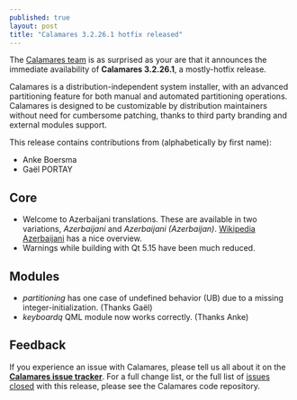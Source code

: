 ```yaml
---
published: true
layout: post
title: "Calamares 3.2.26.1 hotfix released"
---
```


The [Calamares team](https://calamares.io/team/) is as
surprised as your are that it announces the
immediate availability of **Calamares 3.2.26.1**, a mostly-hotfix release.

Calamares is a distribution-independent system installer, with an advanced
partitioning feature for both manual and automated partitioning operations.
Calamares is designed to be customizable by distribution maintainers without
need for cumbersome patching, thanks to third party branding and external
modules support.

<!--more-->
This release contains contributions from (alphabetically by first name):
 - Anke Boersma
 - Gaël PORTAY

## Core ##
 - Welcome to Azerbaijani translations. These are available
   in two variations, *Azerbaijani* and *Azerbaijani (Azerbaijan)*.
   [Wikipedia Azerbaijani](https://en.wikipedia.org/wiki/Azerbaijani_language#North_vs._South_Azerbaijani)
   has a nice overview.
 - Warnings while building with Qt 5.15 have been much reduced.

## Modules ##
 - *partitioning* has one case of undefined behavior (UB) due
   to a missing integer-initialization. (Thanks Gaël)
 - *keyboardq* QML module now works correctly. (Thanks Anke)

## Feedback ##

If you experience an issue with Calamares, please tell us all about it
on the [**Calamares issue tracker**][1]. For a full change list, or
the full list of [issues closed][2] with this release, please see the
Calamares code repository.

[1]: https://github.com/calamares/calamares/issues
[2]: https://github.com/calamares/calamares/issues?q=milestone%3Av3.2.26

